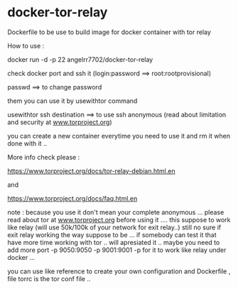 docker-tor-relay
================

Dockerfile to be use to build image for docker container with tor relay

How to use :

docker run -d -p 22 angelrr7702/docker-tor-relay

check docker port and ssh it  (login:password ==>  root:rootprovisional) 

passwd  ==> to change password 

them you can use it by usewithtor command

usewithtor ssh destination   ==>  to use ssh anonymous  (read about limitation and security at www.torproject.org)


you can create a new container everytime you need to use it and rm it when done with it ..

More info check please :

https://www.torproject.org/docs/tor-relay-debian.html.en

and 

https://www.torproject.org/docs/faq.html.en

note : because you use it don't mean your complete anonymous ... please read about tor at www.torproject.org before using it ....  this suppose to work like relay (will use 50k/100k of your network for exit relay..) still no sure if exit relay working the way suppose to be ... if somebody can test it that have more time working with tor .. will apresiated it ..
maybe you need to add more port -p 9050:9050 -p 9001:9001 -p  for it to work like relay under docker ...

you can use like reference to create your own configuration and Dockerfile , file torrc is the tor conf file ..


